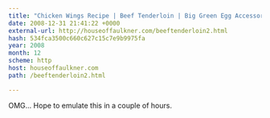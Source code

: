 ```yaml
---
title: "Chicken Wings Recipe | Beef Tenderloin | Big Green Egg Accessory | Barbecue at Houseoffaulkner.com"
date: 2008-12-31 21:41:22 +0000
external-url: http://houseoffaulkner.com/beeftenderloin2.html
hash: 534fca3500c660c627c15c7e9b9975fa
year: 2008
month: 12
scheme: http
host: houseoffaulkner.com
path: /beeftenderloin2.html

---
```


OMG... Hope to emulate this in a couple of hours. 
